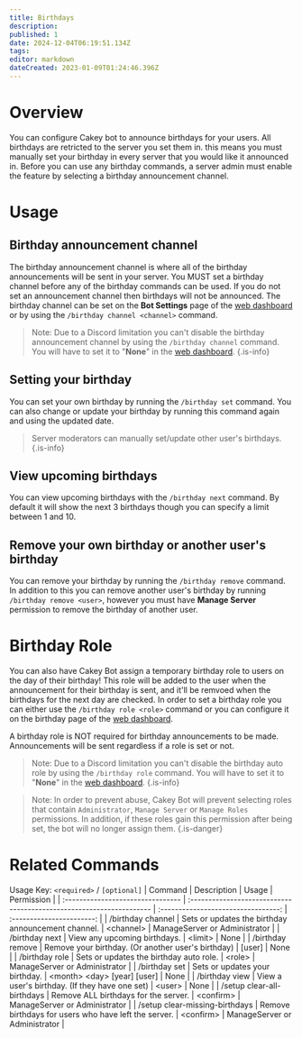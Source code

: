 ```yaml
---
title: Birthdays
description: 
published: 1
date: 2024-12-04T06:19:51.134Z
tags: 
editor: markdown
dateCreated: 2023-01-09T01:24:46.396Z
---
```


# Overview
You can configure Cakey bot to announce birthdays for your users. All birthdays are retricted to the server you set them in. this means you must manually set your birthday in every server that you would like it announced in. Before you can use any birthday commands, a server admin must enable the feature by selecting a birthday announcement channel.

# Usage
## Birthday announcement channel
The birthday announcement channel is where all of the birthday announcements will be sent in your server. You MUST set a birthday channel before any of the birthday commands can be used. If you do not set an announcement channel then birthdays will not be announced. The birthday channel can be set on the **Bot Settings** page of the [web dashboard](https://cakey.bot/dashboard/public) or by using the `/birthday channel <channel>` command.
> Note: Due to a Discord limitation you can't disable the birthday announcement channel by using the `/birthday channel` command. You will have to set it to "**None**" in the [web dashboard](https://cakey.bot/dashboard/public).
{.is-info}

## Setting your birthday
You can set your own birthday by running the `/birthday set` command. You can also change or update your birthday by running this command again and using the updated date.
> Server moderators can manually set/update other user's birthdays.
{.is-info}

## View upcoming birthdays
You can view upcoming birthdays with the `/birthday next` command. By default it will show the next 3 birthdays though you can specify a limit between 1 and 10.

## Remove your own birthday or another user's birthday
You can remove your birthday by running the `/birthday remove` command. 
In addition to this you can remove another user's birthday by running `/birthday remove <user>`, however you must have **Manage Server** permission to remove the birthday of another user.

# Birthday Role
You can also have Cakey Bot assign a temporary birthday role to users on the day of their birthday! This role will be added to the user when the announcement for their birthday is sent, and it'll be remvoed when the birthdays for the next day are checked. In order to set a birthday role you can either use the `/birthday role <role>` command or you can configure it on the birthday page of the [web dashboard](https://cakey.bot/dashboard/public).

A birthday role is NOT required for birthday announcements to be made. Announcements will be sent regardless if a role is set or not.

> Note: Due to a Discord limitation you can't disable the birthday auto role by using the `/birthday role` command. You will have to set it to "**None**" in the [web dashboard](https://cakey.bot/dashboard/public).
{.is-info}

> Note: In order to prevent abuse, Cakey Bot will prevent selecting roles that contain `Administrator`, `Manage Server` or `Manage Roles` permissions. In addition, if these roles gain this permission after being set, the bot will no longer assign them.
{.is-danger}

# Related Commands
Usage Key: `<required>` / `[optional]`
| Command                           | Description                                                          | Usage                                | Permission                |
| :-------------------------------- | :------------------------------------------------------------------- | :---------------------------------: | :-----------------------: |
| /birthday channel                 | Sets or updates the birthday announcement channel.                  | \<channel>                           | ManageServer or Administrator |
| /birthday next                    | View any upcoming birthdays.                                        | \<limit>                             | None                      |
| /birthday remove                  | Remove your birthday. (Or another user's birthday)                  | [user]                               | None                      |
| /birthday role                    | Sets or updates the birthday auto role.                             | \<role>                              | ManageServer or Administrator |
| /birthday set                     | Sets or updates your birthday.                                      | \<month> \<day> [year] [user]        | None                      |
| /birthday view                    | View a user's birthday. (If they have one set)                      | \<user>                              | None                      |
| /setup clear-all-birthdays        | Remove ALL birthdays for the server.                                | \<confirm>                           | ManageServer or Administrator |
| /setup clear-missing-birthdays    | Remove birthdays for users who have left the server.                | \<confirm>                           | ManageServer or Administrator |